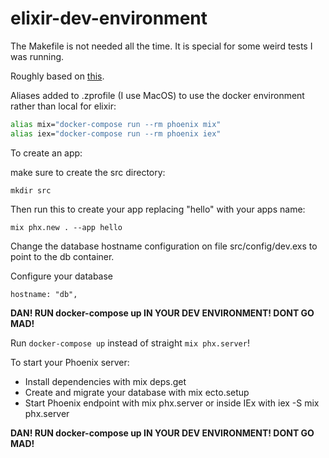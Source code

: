# elixir-dev-environment

The Makefile is not needed all the time.  It is special for some weird tests I was running. 

Roughly based on [this](https://medium.com/swlh/use-docker-to-create-an-elixir-phoenix-development-environment-e1a81def1d2e).

Aliases added to .zprofile (I use MacOS) to use the docker environment rather than local for elixir:

```bash
alias mix="docker-compose run --rm phoenix mix"
alias iex="docker-compose run --rm phoenix iex"
```

To create an app:

make sure to create the src directory:

```
mkdir src
```

Then run this to create your app replacing "hello" with your apps name:

```
mix phx.new . --app hello
```

Change the database hostname configuration on file src/config/dev.exs to point to the db container.

Configure your database

```
hostname: "db",
```

**DAN! RUN docker-compose up IN YOUR DEV ENVIRONMENT! DONT GO MAD!**

Run `docker-compose up` instead of straight `mix​​ ​​phx.server​`!

To start your Phoenix server:

- Install dependencies with mix deps.get
- Create and migrate your database with mix ecto.setup
- Start Phoenix endpoint with mix phx.server or inside IEx with iex -S mix phx.server

**DAN! RUN docker-compose up IN YOUR DEV ENVIRONMENT! DONT GO MAD!**
